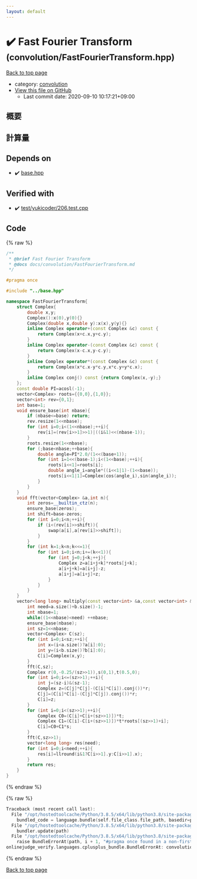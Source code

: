 ```yaml
---
layout: default
---
```


<!-- mathjax config similar to math.stackexchange -->
<script type="text/javascript" async
  src="https://cdnjs.cloudflare.com/ajax/libs/mathjax/2.7.5/MathJax.js?config=TeX-MML-AM_CHTML">
</script>
<script type="text/x-mathjax-config">
  MathJax.Hub.Config({
    TeX: { equationNumbers: { autoNumber: "AMS" }},
    tex2jax: {
      inlineMath: [ ['$','$'] ],
      processEscapes: true
    },
    "HTML-CSS": { matchFontHeight: false },
    displayAlign: "left",
    displayIndent: "2em"
  });
</script>

<script type="text/javascript" src="https://cdnjs.cloudflare.com/ajax/libs/jquery/3.4.1/jquery.min.js"></script>
<script src="https://cdn.jsdelivr.net/npm/jquery-balloon-js@1.1.2/jquery.balloon.min.js" integrity="sha256-ZEYs9VrgAeNuPvs15E39OsyOJaIkXEEt10fzxJ20+2I=" crossorigin="anonymous"></script>
<script type="text/javascript" src="../../assets/js/copy-button.js"></script>
<link rel="stylesheet" href="../../assets/css/copy-button.css" />


# :heavy_check_mark: Fast Fourier Transform <small>(convolution/FastFourierTransform.hpp)</small>

<a href="../../index.html">Back to top page</a>

* category: <a href="../../index.html#a9595c1c24c33b16056d2ad07e71682d">convolution</a>
* <a href="{{ site.github.repository_url }}/blob/master/convolution/FastFourierTransform.hpp">View this file on GitHub</a>
    - Last commit date: 2020-09-10 10:17:21+09:00




## 概要

## 計算量

## Depends on

* :heavy_check_mark: <a href="../base.hpp.html">base.hpp</a>


## Verified with

* :heavy_check_mark: <a href="../../verify/test/yukicoder/206.test.cpp.html">test/yukicoder/206.test.cpp</a>


## Code

<a id="unbundled"></a>
{% raw %}
```cpp
/**
 * @brief Fast Fourier Transform
 * @docs docs/convolution/FastFourierTransform.md
 */

#pragma once

#include "../base.hpp"

namespace FastFourierTransform{
    struct Complex{
        double x,y;
        Complex():x(0),y(0){}
        Complex(double x,double y):x(x),y(y){}
        inline Complex operator+(const Complex &c) const {
            return Complex(x+c.x,y+c.y);
        }
        inline Complex operator-(const Complex &c) const {
            return Complex(x-c.x,y-c.y);
        }
        inline Complex operator*(const Complex &c) const {
            return Complex(x*c.x-y*c.y,x*c.y+y*c.x);
        }
        inline Complex conj() const {return Complex(x,-y);}
    };
    const double PI=acosl(-1);
    vector<Complex> roots={{0,0},{1,0}};
    vector<int> rev={0,1};
    int base=1;
    void ensure_base(int nbase){
        if (nbase<=base) return;
        rev.resize(1<<nbase);
        for (int i=0;i<(1<<nbase);++i){
            rev[i]=(rev[i>>1]>>1)|((i&1)<<(nbase-1));
        }
        roots.resize(1<<nbase);
        for (;base<nbase;++base){
            double angle=PI*2.0/(1<<(base+1));
            for (int i=1<<(base-1);i<(1<<base);++i){
                roots[i<<1]=roots[i];
                double angle_i=angle*((i<<1|1)-(1<<base));
                roots[i<<1|1]=Complex(cos(angle_i),sin(angle_i));
            }
        }
    }
    void fft(vector<Complex> &a,int n){
        int zeros=__builtin_ctz(n);
        ensure_base(zeros);
        int shift=base-zeros;
        for (int i=0;i<n;++i){
            if (i<(rev[i]>>shift)){
                swap(a[i],a[rev[i]>>shift]);
            }
        }
        for (int k=1;k<n;k<<=1){
            for (int i=0;i<n;i+=(k<<1)){
                for (int j=0;j<k;++j){
                    Complex z=a[i+j+k]*roots[j+k];
                    a[i+j+k]=a[i+j]-z;
                    a[i+j]=a[i+j]+z;
                }
            }
        }
    }
    vector<long long> multiply(const vector<int> &a,const vector<int> &b){
        int need=a.size()+b.size()-1;
        int nbase=1;
        while((1<<nbase)<need) ++nbase;
        ensure_base(nbase);
        int sz=1<<nbase;
        vector<Complex> C(sz);
        for (int i=0;i<sz;++i){
            int x=(i<a.size()?a[i]:0);
            int y=(i<b.size()?b[i]:0);
            C[i]=Complex(x,y);
        }
        fft(C,sz);
        Complex r(0,-0.25/(sz>>1)),s(0,1),t(0.5,0);
        for (int i=0;i<=(sz>>1);++i){
            int j=(sz-i)&(sz-1);
            Complex z=(C[j]*C[j]-(C[i]*C[i]).conj())*r;
            C[j]=(C[i]*C[i]-(C[j]*C[j]).conj())*r;
            C[i]=z;
        }
        for (int i=0;i<(sz>>1);++i){
            Complex C0=(C[i]+C[i+(sz>>1)])*t;
            Complex C1=(C[i]-C[i+(sz>>1)])*t*roots[(sz>>1)+i];
            C[i]=C0+C1*s;
        }
        fft(C,sz>>1);
        vector<long long> res(need);
        for (int i=0;i<need;++i){
            res[i]=llround(i&1?C[i>>1].y:C[i>>1].x);
        }
        return res;
    }
}
```
{% endraw %}

<a id="bundled"></a>
{% raw %}
```cpp
Traceback (most recent call last):
  File "/opt/hostedtoolcache/Python/3.8.5/x64/lib/python3.8/site-packages/onlinejudge_verify/docs.py", line 349, in write_contents
    bundled_code = language.bundle(self.file_class.file_path, basedir=pathlib.Path.cwd())
  File "/opt/hostedtoolcache/Python/3.8.5/x64/lib/python3.8/site-packages/onlinejudge_verify/languages/cplusplus.py", line 185, in bundle
    bundler.update(path)
  File "/opt/hostedtoolcache/Python/3.8.5/x64/lib/python3.8/site-packages/onlinejudge_verify/languages/cplusplus_bundle.py", line 310, in update
    raise BundleErrorAt(path, i + 1, "#pragma once found in a non-first line")
onlinejudge_verify.languages.cplusplus_bundle.BundleErrorAt: convolution/FastFourierTransform.hpp: line 6: #pragma once found in a non-first line

```
{% endraw %}

<a href="../../index.html">Back to top page</a>

